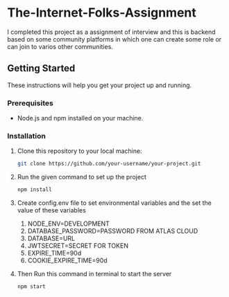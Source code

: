 # The-Internet-Folks-Assignment


I completed this project as a assignment of interview and this is backend based on some community platforms in which one can create some role or can join to varios other communities.


## Getting Started

These instructions will help you get your project up and running.

### Prerequisites

- Node.js and npm installed on your machine.

### Installation

1. Clone this repository to your local machine:

   ```bash
   git clone https://github.com/your-username/your-project.git

2. Run the given command to set up the project
   ```bash
   npm install

  3. Create config.env file to set environmental variables and the set the value of these variables
     1. NODE_ENV=DEVELOPMENT
     2. DATABASE_PASSWORD=PASSWORD FROM ATLAS CLOUD 
     3. DATABASE=URL
     4. JWTSECRET=SECRET FOR TOKEN
     5. EXPIRE_TIME=90d
     6. COOKIE_EXPIRE_TIME=90d

  4. Then Run this command in terminal to start the server
     ```bash
     npm start

     


